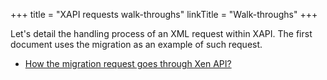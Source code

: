 +++
title = "XAPI requests walk-throughs"
linkTitle = "Walk-throughs"
+++

Let's detail the handling process of an XML request within XAPI.
The first document uses the migration as an example of such request.

- [How the migration request goes through Xen API?](migration_overview.md)
